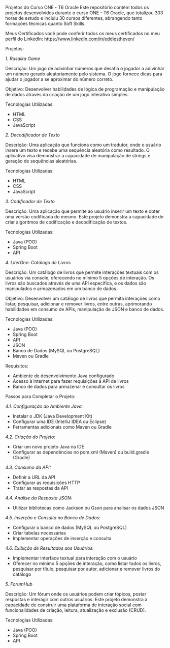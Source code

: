 Projetos do Curso ONE - T6 Oracle
Este repositório contém todos os projetos desenvolvidos durante o curso ONE - T6 Oracle, que totalizou 303 horas de estudo e incluiu 30 cursos diferentes, abrangendo tanto formações técnicas quanto Soft Skills.

Meus Certificados
você pode conferir todos os meus certificados no meu perfil do LinkedIn: https://www.linkedin.com/in/eddiestheven/

Projetos:

*1. Rusalka Game*

Descrição:
Um jogo de adivinhar números que desafia o jogador a adivinhar um número gerado aleatoriamente pelo sistema. O jogo fornece dicas para ajudar o jogador a se aproximar do número correto.

Objetivo:
Desenvolver habilidades de lógica de programação e manipulação de dados através da criação de um jogo interativo simples.

Tecnologias Utilizadas:

- HTML
- CSS
- JavaScript

*2. Decodificador de Texto*

Descrição:
Uma aplicação que funciona como um tradutor, onde o usuário insere um texto e recebe uma sequência aleatória como resultado. O aplicativo visa demonstrar a capacidade de manipulação de strings e geração de sequências aleatórias.

Tecnologias Utilizadas:

 - HTML
 - CSS
 - JavaScript

*3. Codificador de Texto*

Descrição:
Uma aplicação que permite ao usuário inserir um texto e obter uma versão codificada do mesmo. Este projeto demonstra a capacidade de criar algoritmos de codificação e decodificação de textos.

Tecnologias Utilizadas:

 - Java (POO)
 - Spring Boot
 - API

*4. LiterOne: Catálogo de Livros*

Descrição:
Um catálogo de livros que permite interações textuais com os usuários via console, oferecendo no mínimo 5 opções de interação. Os livros são buscados através de uma API específica, e os dados são manipulados e armazenados em um banco de dados.

Objetivo:
Desenvolver um catálogo de livros que permita interações como listar, pesquisar, adicionar e remover livros, entre outras, aprimorando habilidades em consumo de APIs, manipulação de JSON e banco de dados.

Tecnologias Utilizadas:

- Java (POO)
- Spring Boot
- API
- JSON
- Banco de Dados (MySQL ou PostgreSQL)
- Maven ou Gradle

Requisitos:

- Ambiente de desenvolvimento Java configurado
- Acesso à internet para fazer requisições à API de livros
- Banco de dados para armazenar e consultar os livros

Passos para Completar o Projeto:

*4.1. Configuração do Ambiente Java:*

 - Instalar o JDK (Java Development Kit)
 - Configurar uma IDE (IntelliJ IDEA ou Eclipse)
 - Ferramentas adicionais como Maven ou Gradle

*4.2. Criação do Projeto:*

 - Criar um novo projeto Java na IDE
 - Configurar as dependências no pom.xml (Maven) ou build.gradle (Gradle)

*4.3. Consumo da API:*

 - Definir a URL da API
 - Configurar as requisições HTTP
 - Tratar as respostas da API

*4.4. Análise da Resposta JSON:*

 - Utilizar bibliotecas como Jackson ou Gson para analisar os dados JSON

*4.5. Inserção e Consulta no Banco de Dados:*

 - Configurar o banco de dados (MySQL ou PostgreSQL)
 - Criar tabelas necessárias
 - Implementar operações de inserção e consulta

*4.6. Exibição de Resultados aos Usuários:*

 - Implementar interface textual para interação com o usuário
 - Oferecer no mínimo 5 opções de interação, como listar todos os livros, pesquisar por título, pesquisar por autor, adicionar e remover livros do catálogo

*5. ForumHub*

Descrição:
Um fórum onde os usuários podem criar tópicos, postar respostas e interagir com outros usuários. Este projeto demonstra a capacidade de construir uma plataforma de interação social com funcionalidades de criação, leitura, atualização e exclusão (CRUD).

Tecnologias Utilizadas:

- Java (POO)
- Spring Boot
- API


